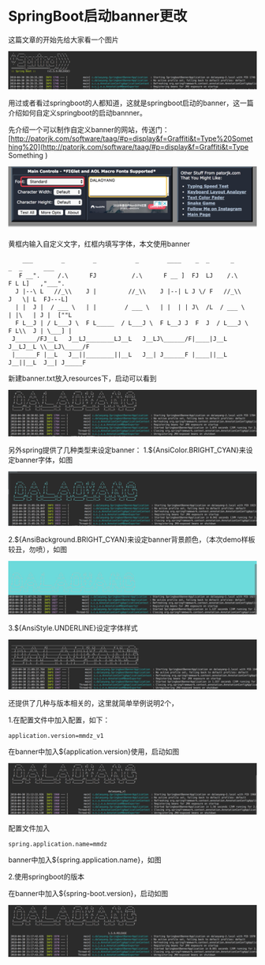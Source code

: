 # SpringBoot启动banner更改

这篇文章的开始先给大家看一个图片

![](../../../_media/imgs/01/banner01.png)

用过或者看过springboot的人都知道，这就是springboot启动的banner，这一篇介绍如何自定义springboot的启动bannner。

先介绍一个可以制作自定义banner的网站，传送门：[http://patorjk.com/software/taag/#p=display&f=Graffiti&t=Type%20Something%20](http://patorjk.com/software/taag/#p=display&f=Graffiti&t=Type Something )

![](../../../_media/imgs/01/banner02.png)

黄框内输入自定义文字，红框内填写字体，本文使用banner

```
    ___        _        _           _        ____    _  _      _        _  _      ___
   F __".     /.\      FJ          /.\      F __ ]  FJ  LJ    /.\      F L L]   ,"___". 
  J |--\ L   //_\\    J |         //_\\    J |--| L J \/ F   //_\\    J   \| L  FJ---L] 
  | |  J |  / ___ \   | |        / ___ \   | |  | | J\  /L  / ___ \   | |\   | J |  [""L
  F L__J | / L___J \  F L_____  / L___J \  F L__J J  F  J  / L___J \  F L\\  J | \___] |
 J______/FJ__L   J__LJ________LJ__L   J__LJ\______/F|____|J__L   J__LJ__L \\__LJ\_____/F
 |______F |__L   J__||________||__L   J__| J______F |____||__L   J__||__L  J__| J_____F 
```

新建banner.txt放入resources下，启动可以看到

![](../../../_media/imgs/01/banner03.png)

另外spring提供了几种类型来设定banner：
1.${AnsiColor.BRIGHT_CYAN}来设定banner字体，如图

![](../../../_media/imgs/01/banner04.png)

2.${AnsiBackground.BRIGHT_CYAN}来设定banner背景颜色，（本次demo样板较丑，勿喷），如图

![](../../../_media/imgs/01/banner05.png)

3.${AnsiStyle.UNDERLINE}设定字体样式

![](../../../_media/imgs/01/banner06.png)

还提供了几种与版本相关的，这里就简单举例说明2个，

1.在配置文件中加入配置，如下：

```properties
application.version=mmdz_v1
```

在banner中加入${application.version}使用，启动如图

![](../../../_media/imgs/01/banner07.png)

配置文件加入

```properties
spring.application.name=mmdz
```

banner中加入${spring.application.name}，如图

2.使用springboot的版本

在banner中加入${spring-boot.version}，启动如图

![](../../../_media/imgs/01/banner08.png)

